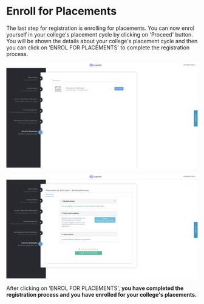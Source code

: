 # Enroll for Placements

The last step for registration is enrolling for placements. You can now enrol yourself in your college's placement cycle by clicking on 'Proceed' button. You will be shown the details about your college's placement cycle and then you can click on 'ENROL FOR PLACEMENTS' to complete the registration process.

![](../../.gitbook/assets/image%20%28158%29.png)

![](../../.gitbook/assets/image%20%28150%29.png)

After clicking on 'ENROL FOR PLACEMENTS', **you have completed the registration process and you have enrolled for your college's placements.**

